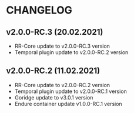 CHANGELOG
=========

v2.0.0-RC.3 (20.02.2021)
-------------------
- RR-Core update to v2.0.0-RC.3 version
- Temporal plugin update to v2.0.0-RC.2 version

v2.0.0-RC.2 (11.02.2021)
-------------------
- RR-Core update to v2.0.0-RC.2 version
- Temporal plugin update to v2.0.0-RC.1 version
- Goridge update to v3.0.1 version
- Endure container update v1.0.0-RC.1 version
